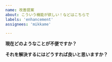 ```yaml
---
name: 改善提案
about: こういう機能が欲しい！などはこちらで
labels: 'enhancement'
assignees: 'mikkame'

---
```


**現在どのようなことが不便ですか？**



**それを解決するにはどうすれば良いと思いますか？**

